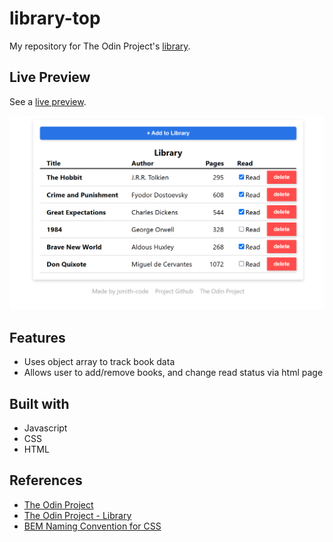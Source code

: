 # library-top
My repository for The Odin Project's [library](https://www.theodinproject.com/lessons/node-path-javascript-library).

## Live Preview
See a [live preview](https://jacobsmithdev.github.io/library-top/).

![site preview](./assets/img/site_preview.png)

## Features
 - Uses object array to track book data
 - Allows user to add/remove books, and change read status via html page

## Built with
 - Javascript
 - CSS
 - HTML

## References
 - [The Odin Project](https://www.theodinproject.com/dashboard)
 - [The Odin Project - Library](https://www.theodinproject.com/lessons/node-path-javascript-library)
 - [BEM Naming Convention for CSS](https://getbem.com/naming/)